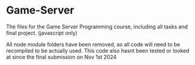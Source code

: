 # Game-Server

The files for the Game Server Programming course, including all tasks and final project. (javascript only)

All node module folders have been removed, so all code will need to be recompiled to be actually used. 
This code also hasnt been tested or looked at since the final submission on Nov 1st 2024